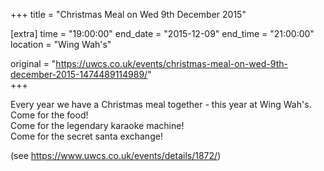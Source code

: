 +++
title = "Christmas Meal on Wed 9th December 2015"

[extra]
time = "19:00:00"
end_date = "2015-12-09"
end_time = "21:00:00"
location = "Wing Wah's"

original = "https://uwcs.co.uk/events/christmas-meal-on-wed-9th-december-2015-1474489114989/"    
+++

Every year we have a Christmas meal together - this year at Wing Wah's.  
Come for the food\!  
Come for the legendary karaoke machine\!  
Come for the secret santa exchange\!

(see https://www.uwcs.co.uk/events/details/1872/)

